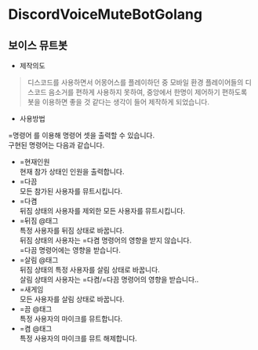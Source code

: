 # DiscordVoiceMuteBotGolang
## 보이스 뮤트봇
- 제작의도
> 디스코드를 사용하면서 어몽어스를 플레이하던 중
모바일 환경 플레이어들의 디스코드 음소거를 편하게 사용하지 못하여,
중앙에서 한명이 제어하기 편하도록 봇을 이용하면
좋을 것 같다는 생각이 들어 제작하게 되었습니다.
- 사용방법

 =명령어 를 이용해 명령어 셋을 출력할 수 있습니다.   
 구현된 명령어는 다음과 같습니다.   
 + =현재인원   
 현재 참가 상태인 인원을 출력합니다.   
 + =다끔   
 모든 참가된 사용자를 뮤트시킵니다.   
 + =다켬   
 뒤짐 상태의 사용자를 제외한 모든 사용자를 뮤트시킵니다.   
 + =뒤짐 @태그   
 특정 사용자를 뒤짐 상태로 바꿉니다.   
 뒤짐 상태의 사용자는 =다켬 명령어의 영향을 받지 않습니다.   
 =다끔 명령어에는 영향을 받습니다.   
 + =살림 @태그   
 뒤짐 상태의 특정 사용자를 살림 상태로 바꿉니다.   
 살림 상태의 사용자는 =다켬/=다끔 명령어의 영향을 받습니다..   
 + =새게임   
 모든 사용자를 살림 상태로 바꿉니다.   
 + =끔 @태그   
 특정 사용자의 마이크를 뮤트합니다.   
 + =켬 @태그   
 특정 사용자의 마이크를 뮤트 해제합니다.   
